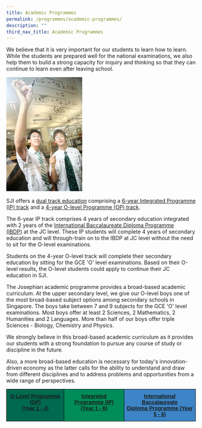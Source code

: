 ```yaml
---
title: Academic Programmes
permalink: /programmes/academic-programmes/
description: ""
third_nav_title: Academic Programmes
---
```

We believe that it is very important for our students to learn how to learn. While the students are prepared well for the national examinations, we also help them to build a strong capacity for inquiry and thinking so that they can continue to learn even after leaving school.


<img src="/images/academic-curriculum.jpeg"  
style="width:40%">
  

SJI offers a [dual track education](/programmes/overview-of-sji-education) comprising a [6-year Integrated Programme (IP) track](/programmes/academic-programmes/integrated-programme) and a [4-year O-level Programme (OP) track](/programmes/academic-programmes/o-level-programme).

  

The 6-year IP track comprises 4 years of secondary education integrated with 2 years of the [International Baccalaureate Diploma Programme (IBDP)](/programmes/academic-programmes/ib-diploma-programme) at the JC level. These IP students will complete 4 years of secondary education and will through-train on to the IBDP at JC level without the need to sit for the O-level examinations.

  

Students on the 4-year O-level track will complete their secondary education by sitting for the GCE 'O' level examinations. Based on their O-level results, the O-level students could apply to continue their JC education in SJI.

  

The Josephian academic programme provides a broad-based academic curriculum. At the upper secondary level, we give our O-level boys one of the most broad-based subject options among secondary schools in Singapore. The boys take between 7 and 9 subjects for the GCE 'O' level examinations. Most boys offer at least 2 Sciences, 2 Mathematics, 2 Humanities and 2 Languages. More than half of our boys offer triple Sciences - Biology, Chemistry and Physics.

  

We strongly believe in this broad-based academic curriculum as it provides our students with a strong foundation to pursue any course of study or discipline in the future.

  

Also, a more broad-based education is necessary for today's innovation-driven economy as the latter calls for the ability to understand and draw from different disciplines and to address problems and opportunities from a wide range of perspectives.

  

<style type="text/css">
.tg  {border-collapse:collapse;border-spacing:0;}
.tg td{border-color:black;border-style:solid;border-width:1px;font-family:Arial, sans-serif;font-size:14px;
  overflow:hidden;padding:10px 5px;word-break:normal;}
.tg th{border-color:black;border-style:solid;border-width:1px;font-family:Arial, sans-serif;font-size:14px;
  font-weight:normal;overflow:hidden;padding:10px 5px;word-break:normal;}
.tg .tg-fi2i{background-color:#008C5A;color:#ffffff;font-weight:bold;text-align:center;vertical-align:top}
.tg .tg-2fzk{background-color:#3D85C6;color:#ffffff;font-weight:bold;text-align:center;vertical-align:top}
.tg .tg-3cl2{background-color:#006A51;color:#ffffff;font-weight:bold;text-align:center;vertical-align:top}
</style>
<table class="tg">
<thead>
  <tr>
    <td class="tg-3cl2"><a href="/programmes/academic-programmes/o-level-programme" target="_blank" rel="noopener noreferrer">O-Level Programme (OP)</a><br><a href="/programmes/academic-programmes/o-level-programme" target="_blank" rel="noopener noreferrer">(Year 1 - 4)</a></td>
    <td class="tg-fi2i"><a href="/programmes/academic-programmes/integrated-programme" target="_blank" rel="noopener noreferrer">Integrated Programme (IP)</a><br><a href="/programmes/academic-programmes/integrated-programme" target="_blank" rel="noopener noreferrer">(Year 1 - 6)</a></td>
    <td class="tg-2fzk"><a href="/programmes/academic-programmes/ib-diploma-programme" target="_blank" rel="noopener noreferrer">International Baccalaureate</a><br><a href="/programmes/academic-programmes/ib-diploma-programme" target="_blank" rel="noopener noreferrer">Diploma Programme (Year 5 - 6)</a></td>
  </tr>
</thead>
</table>